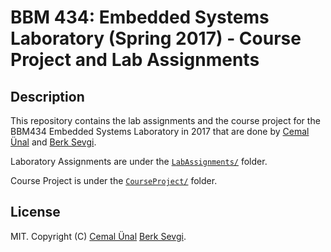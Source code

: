 # BBM 434: Embedded Systems Laboratory (Spring 2017) - Course Project and Lab Assignments

## Description

This repository contains the lab assignments and the course project for the BBM434 Embedded Systems Laboratory in 2017 that are done by [Cemal Ünal](https://github.com/CemalUnal) and [Berk Sevgi](https://github.com/berksevgi95).

Laboratory Assignments are under the [`LabAssignments/`](LabAssignments) folder.

Course Project is under the [`CourseProject/`](CourseProject) folder.

## License

MIT. Copyright (C) [Cemal Ünal](https://github.com/CemalUnal) [Berk Sevgi](https://github.com/berksevgi95).
